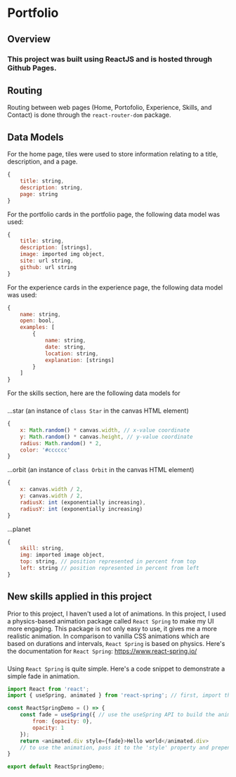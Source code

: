 # Portfolio

## Overview
### This project was built using ReactJS and is hosted through Github Pages.

## Routing
Routing between web pages (Home, Portofolio, Experience, Skills, and Contact) is done through the `react-router-dom` package.

## Data Models
For the home page, tiles were used to store information relating to a title, description, and a page.
```javascript
{
    title: string,
    description: string,
    page: string
}
```

For the portfolio cards in the portfolio page, the following data model was used:
```javascript
{
    title: string,
    description: [strings],
    image: imported img object,
    site: url string,
    github: url string
}
```

For the experience cards in the experience page, the following data model was used:
```javascript
{
    name: string,
    open: bool,
    examples: [
        {
            name: string,
            date: string,
            location: string,
            explanation: [strings]
        }
    ]
}
```

For the skills section, here are the following data models for 
###
...star (an instance of `class Star` in the canvas HTML element)
```javascript
{
    x: Math.random() * canvas.width, // x-value coordinate
    y: Math.random() * canvas.height, // y-value coordinate
    radius: Math.random() * 2,
    color: '#cccccc'
}
```

...orbit (an instance of `class Orbit` in the canvas HTML element)
```javascript
{
    x: canvas.width / 2,
    y: canvas.width / 2,
    radiusX: int (exponentially increasing),
    radiusY: int (exponentially increasing)
}
```

...planet
```javascript
{
    skill: string,
    img: imported image object,
    top: string, // position represented in percent from top
    left: string // position represented in percent from left
}
```

## New skills applied in this project
Prior to this project, I haven't used a lot of animations. In this project, I used a physics-based animation package called `React Spring` to make my UI more engaging. This package is not only easy to use, it gives me a more realistic animation. In comparison to vanilla CSS animations which are based on durations and intervals, `React Spring` is based on physics.
Here's the documentation for `React Spring`: https://www.react-spring.io/
###
Using `React Spring` is quite simple. Here's a code snippet to demonstrate a simple fade in animation.
```javascript
import React from 'react';
import { useSpring, animated } from 'react-spring'; // first, import the library

const ReactSpringDemo = () => {
    const fade = useSpring({ // use the useSpring API to build the animation
        from: {opacity: 0},
        opacity: 1
    });
    return <animated.div style={fade}>Hello world</animated.div> 
    // to use the animation, pass it to the 'style' property and prepend the word, "animated" to your HTML tag
}

export default ReactSpringDemo;
```
